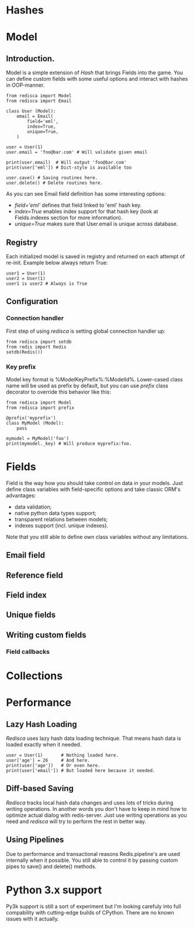 # Hashes

# Model

## Introduction.

Model is a simple extension of *Hash* that brings Fields into the game. You can define custom fields with some useful options and interact with hashes in OOP-manner.

	from redisca import Model
	from redisca import Email
	
	class User (Model):
		email = Email(
			field='eml',
			index=True,
			unique=True,
		)
	
	user = User(1)
	user.email = 'foo@bar.com' # Will validate given email
	
	print(user.email)  # Will output 'foo@bar.com'
	print(user['eml']) # Dict-style is available too
	
	user.save() # Saving routines here.
	user.delete() # Delete routines here.

As you can see Email field definition has some interesting options:

* *field='eml'* defines that field linked to 'eml' hash key.
* *index=True* enables index support for that hash key (look at Fields.indexes section for more information).
* *unique=True* makes sure that User.email is unique across database.

## Registry

Each initialized model is saved in registry and returned on each attempt of re-init. Example below always return True:

	user1 = User(1)
	user2 = User(1)
	user1 is user2 # Always is True

## Configuration

### Connection handler

First step of using *redisca* is setting global connection handler up:

	from redisca import setdb
	from redis import Redis
	setdb(Redis())

### Key prefix

Model key format is %ModelKeyPrefix%:%ModelId%. Lower-cased class name will be used as prefix by default, but you can use *prefix* class decorator to override this behavior like this:

	from redisca import Model
	from redisca import prefix

	@prefix('myprefix')
	class MyModel (Model):
		pass
	
	mymodel = MyModel('foo')
	print(mymodel._key) # Will produce myprefix:foo.

# Fields

Field is the way how you should take control on data in your models. Just define class variables with field-specific options and take classic ORM's advantages:

* data validation;
* native python data types support;
* transparent relations between models;
* indexes support (incl. unique indexes).

Note that you still able to define own class variables without any limitations.


## Email field

## Reference field

## Field index

## Unique fields

## Writing custom fields

### Field callbacks

# Collections

# Performance

## Lazy Hash Loading

*Redisca* uses lazy hash data loading technique. That means hash data is loaded exactly when it needed.

	user = User(1)       # Nothing loaded here.
	user['age'] = 26     # And here.
	print(user['age'])   # Or even here.
	print(user['email']) # But loaded here because it needed.

## Diff-based Saving

*Redisca* tracks local hash data changes and uses lots of tricks during writing operations. In another words you don't have to keep in mind how to optimize actual dialog with redis-server. Just use writing operations as you need and *redisca* will try to perform the rest in better way.

## Using Pipelines

Due to performance and transactional reasons Redis.pipeline's are used internally when it possible. You still able to control it by passing custom pipes to save() and delete() methods.

# Python 3.x support

Py3k support is still a sort of experiment but I'm looking carefuly into full compability with cutting-edge builds of CPython. There are no known issues with it actually.
